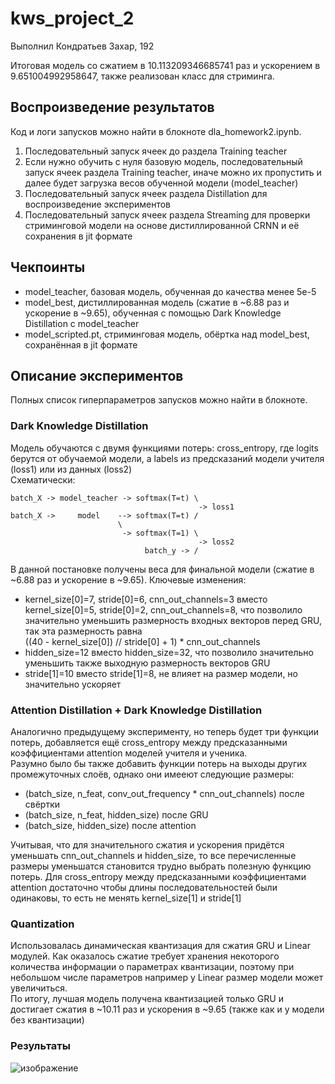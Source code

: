 # kws_project_2

Выполнил Кондратьев Захар, 192

Итоговая модель со сжатием в 10.113209346685741 раз и ускорением в 9.651004992958647, также реализован класс для стриминга.

## Воспроизведение результатов
Код и логи запусков можно найти в блокноте dla_homework2.ipynb.
1) Последовательный запуск ячеек до раздела Training teacher
2) Если нужно обучить с нуля базовую модель, последовательный запуск ячеек раздела Training teacher, иначе можно их пропустить и далее будет загрузка весов обученной модели (model_teacher)
3) Последовательный запуск ячеек раздела Distillation для воспроизведение экспериментов
4) Последовательный запуск ячеек раздела Streaming для проверки стриминговой модели на основе дистиллированной CRNN и её сохранения в jit формате

## Чекпоинты

- model_teacher, базовая модель, обученная до качества менее 5e-5
- model_best, дистиллированная модель (сжатие в ~6.88 раз и ускорение в ~9.65), обученная с помощью Dark Knowledge Distillation с model_teacher
- model_scripted.pt, стриминговая модель, обёртка над model_best, сохранённая в jit формате

## Описание экспериментов
Полных список гиперпараметров запусков можно найти в блокноте.
### Dark Knowledge Distillation
Модель обучаются с двумя функциями потерь: cross_entropy, где logits берутся от обучаемой модели, а labels из предсказаний модели учителя (loss1) или из данных (loss2)  
Схематически:

    batch_X -> model_teacher -> softmax(T=t) \
                                              -> loss1
    batch_X ->     model    --> softmax(T=t) /
                            \
                             -> softmax(T=1) \
                                              -> loss2
                                  batch_y -> /  

В данной постановке получены веса для финальной модели (сжатие в ~6.88 раз и ускорение в ~9.65). Ключевые изменения:  
- kernel_size[0]=7, stride[0]=6, cnn_out_channels=3 вместо kernel_size[0]=5, stride[0]=2, cnn_out_channels=8, что позволило значительно уменьшить размерность входных векторов перед GRU, так эта размерность равна  
((40 - kernel_size[0]) // stride[0] + 1) * cnn_out_channels
- hidden_size=12 вместо hidden_size=32, что позволило значительно уменьшить также выходную размерность векторов GRU
- stride[1]=10 вместо stride[1]=8, не влияет на размер модели, но значительно ускоряет

### Attention Distillation + Dark Knowledge Distillation
Аналогично предыдущему эксперименту, но теперь будет три функции потерь, добавляется ещё cross_entropy между предсказанными коэффициентами attention моделей учителя и ученика.  
Разумно было бы также добавить функции потерь на выходы других промежуточных слоёв, однако они имееют следующие размеры:  
- (batch_size, n_feat, conv_out_frequency * cnn_out_channels) после свёртки
- (batch_size, n_feat, hidden_size) после GRU
- (batch_size, hidden_size) после attention

Учитывая, что для значительного сжатия и ускорения придётся уменьшать cnn_out_channels и hidden_size, то все перечисленные размеры уменьшатся становится трудно выбрать полезную функцию потерь. Для cross_entropy между предсказанными коэффициентами attention достаточно чтобы длины последовательностей были одинаковы, то есть не менять kernel_size[1] и stride[1]

### Quantization
Использовалась динамическая квантизация для сжатия GRU и Linear модулей. Как оказалось сжатие требует хранения некоторого количества информации о параметрах квантизации, поэтому при небольшом числе параметров например у Linear размер модели может увеличиться.  
По итогу, лучшая модель получена квантизацией только GRU и достигает сжатия в ~10.11 раз и ускорения в ~9.65 (также как и у модели без квантизации)

### Результаты
![изображение](https://user-images.githubusercontent.com/59803738/200186935-20db6adc-735e-42e0-951a-bd51cc781cc4.png)

